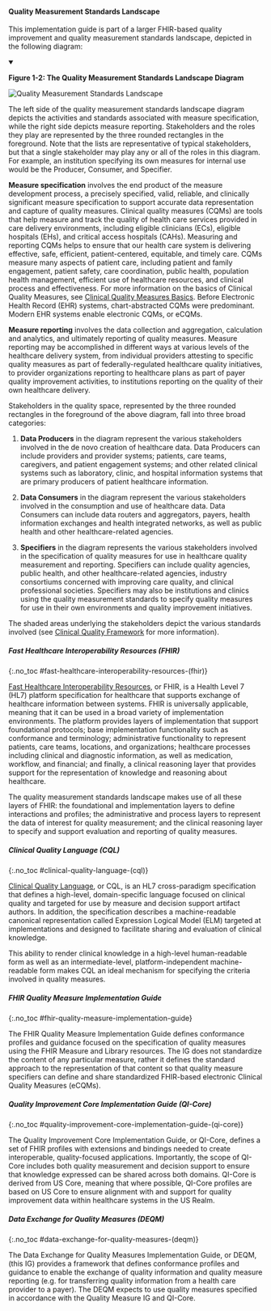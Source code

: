 #### Quality Measurement Standards Landscape

This implementation guide is part of a larger FHIR-based quality improvement
and quality measurement standards landscape, depicted in the following
diagram:

<details open>
<summary>

<b>Figure 1-2: The Quality Measurement Standards Landscape Diagram</b>

</summary>

<img src="quality-measurement-standards-landscape.png"
alt="Quality Measurement Standards Landscape" class="img-responsive img-rounded center-block"/>

</details>

The left side of the quality measurement standards landscape diagram depicts
the activities and standards associated with measure specification, while the
right side depicts measure reporting. Stakeholders and the roles they play are
represented by the three rounded rectangles in the foreground. Note that the
lists are representative of typical stakeholders, but that a single stakeholder
may play any or all of the roles in this diagram. For example, an institution
specifying its own measures for internal use would be the Producer, Consumer,
and Specifier.

**Measure specification** involves the end product of the measure
development process, a precisely specified, valid, reliable, and clinically
significant measure specification to support accurate data representation and
capture of quality measures. Clinical quality measures (CQMs) are tools that
help measure and track the quality of health care services provided in care
delivery environments, including eligible clinicians (ECs), eligible hospitals
(EHs), and critical access hospitals (CAHs). Measuring and reporting CQMs helps
to ensure that our health care system is delivering effective, safe, efficient,
patient-centered, equitable, and timely care. CQMs measure many aspects of
patient care, including patient and family engagement, patient safety, care
coordination, public health, population health management, efficient use of
healthcare resources, and clinical process and effectiveness. For more
information on the basics of Clinical Quality Measures, see
[Clinical Quality Measures Basics](https://www.cms.gov/Regulations-and-Guidance/Legislation/EHRIncentivePrograms/ClinicalQualityMeasures.html).
Before Electronic Health Record (EHR) systems, chart-abstracted CQMs were
predominant. Modern EHR systems enable electronic CQMs, or eCQMs.

**Measure reporting** involves the data collection and aggregation,
calculation and analytics, and ultimately reporting of quality measures. Measure
reporting may be accomplished in different ways at various levels of the
healthcare delivery system, from individual providers attesting to specific
quality measures as part of federally-regulated healthcare quality initiatives,
to provider organizations reporting to healthcare plans as part of payer quality
improvement activities, to institutions reporting on the quality of their own
healthcare delivery.

Stakeholders in the quality space, represented by the three rounded
rectangles in the foreground of the above diagram, fall into three broad
categories:

1.  **Data Producers** in the diagram represent the various stakeholders
involved in the de novo creation of healthcare data. Data Producers can include
providers and provider systems; patients, care teams, caregivers, and patient
engagement systems; and other related clinical systems such as laboratory,
clinic, and hospital information systems that are primary producers of patient
healthcare information.

2.  **Data Consumers** in the diagram represent the various stakeholders
involved in the consumption and use of healthcare data. Data Consumers can
include data routers and aggregators, payers, health information exchanges and
health integrated networks, as well as public health and other
healthcare-related agencies.

3.  **Specifiers** in the diagram represents the various stakeholders involved
in the specification of quality measures for use in healthcare quality
measurement and reporting. Specifiers can include quality agencies, public
health, and other healthcare-related agencies, industry consortiums concerned
with improving care quality, and clinical professional societies. Specifiers may
also be institutions and clinics using the quality measurement standards to
specify quality measures for use in their own environments and quality
improvement initiatives.

The shaded areas underlying the stakeholders depict the various standards
involved (see [Clinical Quality Framework](https://confluence.hl7.org/display/CQIWC/Clinical+Quality+Framework)
for more information).

##### Fast Healthcare Interoperability Resources (FHIR)
{:.no_toc #fast-healthcare-interoperability-resources-(fhir)}

[Fast Healthcare Interoperability Resources](http://hl7.org/fhir),
or FHIR, is a Health Level 7 (HL7) platform specification for healthcare that
supports exchange of healthcare information between systems. FHIR is universally
applicable, meaning that it can be used in a broad variety of implementation
environments. The platform provides layers of implementation that support
foundational protocols; base implementation functionality such as conformance
and terminology; administrative functionality to represent patients, care teams,
locations, and organizations; healthcare processes including clinical and
diagnostic information, as well as medication, workflow, and financial; and
finally, a clinical reasoning layer that provides support for the representation
of knowledge and reasoning about healthcare.

The quality measurement standards landscape makes use of all these layers of
FHIR: the foundational and implementation layers to define interactions and
profiles; the administrative and process layers to represent the data of
interest for quality measurement; and the clinical reasoning layer to specify
and support evaluation and reporting of quality measures.

##### Clinical Quality Language (CQL)
{:.no_toc #clinical-quality-language-(cql)}

[Clinical Quality Language](https://cql.hl7.org), or CQL, is an HL7 cross-paradigm specification
that defines a high-level, domain-specific language focused on clinical quality
and targeted for use by measure and decision support artifact authors. In
addition, the specification describes a machine-readable canonical
representation called Expression Logical Model (ELM) targeted at implementations
and designed to facilitate sharing and evaluation of clinical knowledge.

This ability to render clinical knowledge in a high-level human-readable form
as well as an intermediate-level, platform-independent machine-readable form
makes CQL an ideal mechanism for specifying the criteria involved in quality
measures.

##### FHIR Quality Measure Implementation Guide
{:.no_toc #fhir-quality-measure-implementation-guide}

The FHIR Quality Measure Implementation Guide defines conformance
profiles and guidance focused on the specification of quality measures using the
FHIR Measure and Library resources. The IG does not standardize the content of
any particular measure, rather it defines the standard approach to the
representation of that content so that quality measure specifiers can define and
share standardized FHIR-based electronic Clinical Quality Measures (eCQMs).

##### Quality Improvement Core Implementation Guide (QI-Core)
{:.no_toc #quality-improvement-core-implementation-guide-(qi-core)}

The Quality Improvement Core Implementation Guide, or QI-Core, defines a set
of FHIR profiles with extensions and bindings needed to create interoperable,
quality-focused applications. Importantly, the scope of QI-Core includes both
quality measurement and decision support to ensure that knowledge expressed can
be shared across both domains. QI-Core is derived from US Core, meaning that
where possible, QI-Core profiles are based on US Core to ensure alignment with
and support for quality improvement data within healthcare systems in the US
Realm.

##### Data Exchange for Quality Measures (DEQM)
{:.no_toc #data-exchange-for-quality-measures-(deqm)}

The Data Exchange for Quality Measures Implementation Guide, or DEQM, (this IG)
provides a framework that defines conformance profiles and guidance to enable
the exchange of quality information and quality measure reporting (e.g. for
transferring quality information from a health care provider to a payer). The
DEQM expects to use quality measures specified in accordance with the Quality
Measure IG and QI-Core.
